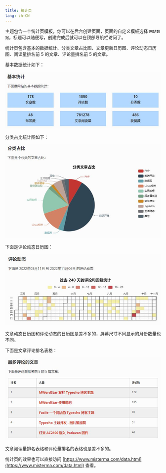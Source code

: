 ```yaml
---
title: 统计页
lang: zh-CN
---
```


主题包含一个统计页模板，你可以在后台创建页面，页面的自定义模板选择 `网站数据`，标题可以随便写，创建完成后就可以在顶部导航栏访问了。

统计页包含基本的数据统计、分类文章占比图、文章更新日历图、评论动态日历图、阅读量排名前 5 的文章、评论量排名前 5 的文章。

基本数据统计如下：

![Facile基本统计截图](./public/statistics.jpg)

分类占比统计图如下：

![Facile文章分类占比图](./public/category-statistics.jpg)

下面是评论动态日历图：

![Facile评论动态日历图](./public/comment-calendar.jpg)

文章动态日历图和评论动态的日历图是差不多的，屏幕尺寸不同显示的月份数量也不同。

下面是文章评论排名表格：

![Facile评论排名前5的文章表格](./public/post-table.jpg)

文章阅读量排名表格和评论量排名的表格也是差不多的。

统计页的效果也可以直接访问 [https://www.misterma.com/data.html](https://www.misterma.com/data.html) 查看。